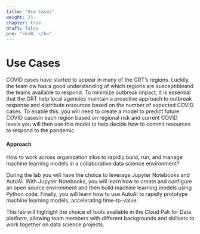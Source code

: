 ```yaml
---
title: "Use Cases"
weight: 25
chapter: true
draft: false
pre: "<b>B. </b>"
---
```


# Use Cases

COVID cases have started to appear in many of the GRT’s regions. Luckily, the team ow has a good understanding of which regions are susceptibleand the teams available to respond. To minimize outbreak impact, it is essential that the GRT help local agencies maintain a proactive approach to outbreak response and distribute resources based on the number of expected COVID cases. To enable this, you will need to create a model to predict future COVID casesin each region based on regional risk and current COVID levels.you will then use this model to help decide how to commit resources to respond to the pandemic.

#### Approach

How to work across organization silos to rapidly build, run, and manage machine learning models in a collaborative data science environment?

During the lab you will have the choice to leverage Jupyter Notebooks and AutoAI. With Jupyter Notebooks, you will learn how to create and configure an open source environment and then build machine learning models using Python code. Finally, you will learn how to use AutoAI to rapidly prototype machine learning models, accelerating time-to-value.

This lab will highlight the choice of tools available in the Cloud Pak for Data platform, allowing team members with different backgrounds and skillsets to work together on data science projects.
